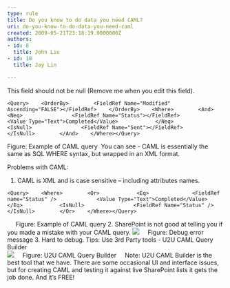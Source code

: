 ```yaml
---
type: rule
title: Do you know to do data you need CAML?
uri: do-you-know-to-do-data-you-need-caml
created: 2009-05-21T23:18:19.0000000Z
authors:
- id: 8
  title: John Liu
- id: 18
  title: Jay Lin

---
```


 This field should not be null (Remove me when you edit this field). 



```
<Query>    <OrderBy>        <FieldRef Name="Modified" Ascending="FALSE"></FieldRef>    </OrderBy>    <Where>        <And>            <Neq>                <FieldRef Name="Status"></FieldRef>                <Value Type="Text">Completed</Value>            </Neq>            <IsNull>                <FieldRef Name="Sent"></FieldRef>            </IsNull>        </And>    </Where></Query>
```

Figure: Example of CAML query 
You can see - CAML is essentially the same as SQL WHERE syntax, but wrapped in an XML format.

Problems with CAML:

1. CAML is XML and is case sensitive – including attributes names. 

```
<Query>    <Where>        <Or>            <Eq>              <FieldRef name="Status" />             <Value Type="Text">Completed</Value>            </Eq>            <IsNull>                <FieldRef Name="Status" />            </IsNull>        </Or>    </Where></Query>
```

     Figure: Example of CAML query
2. SharePoint is not good at telling you if you made a mistake with your CAML query. ![](/Standards/SoftwareDevelopment/RulesToBetterSharePoint/PublishingImages/CAMLError.png)     Figure: Debug error message
3. Hard to debug.
Tips: Use 3rd Party tools - U2U CAML Query Builder <br>![](/Standards/SoftwareDevelopment/RulesToBetterSharePoint/PublishingImages/U2U.png)     Figure: U2U CAML Query Builder     Note: U2U CAML Builder is the best tool that we have. There are some occasional UI and interface issues, but for creating CAML and testing it against live SharePoint lists it gets the job done. And it’s FREE!






